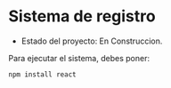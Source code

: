 <h1> Sistema de registro </h1>

- Estado del proyecto: En Construccion.


Para ejecutar el sistema, debes poner:

``` npm install react ```
